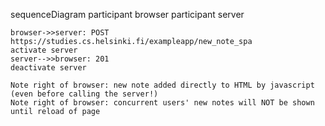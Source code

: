 sequenceDiagram
    participant browser
    participant server

    browser->>server: POST https://studies.cs.helsinki.fi/exampleapp/new_note_spa
    activate server
    server-->>browser: 201
    deactivate server

    Note right of browser: new note added directly to HTML by javascript (even before calling the server!)
    Note right of browser: concurrent users' new notes will NOT be shown until reload of page